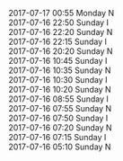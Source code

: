 2017-07-17 00:55 Monday  N  
2017-07-16 22:50 Sunday  I  
2017-07-16 22:20 Sunday  N  
2017-07-16 22:15 Sunday  I  
2017-07-16 20:20 Sunday  N  
2017-07-16 10:45 Sunday  I  
2017-07-16 10:35 Sunday  N  
2017-07-16 10:30 Sunday  I  
2017-07-16 10:20 Sunday  N  
2017-07-16 08:55 Sunday  I  
2017-07-16 07:55 Sunday  N  
2017-07-16 07:50 Sunday  I  
2017-07-16 07:20 Sunday  N  
2017-07-16 07:15 Sunday  I  
2017-07-16 05:10 Sunday  N  
